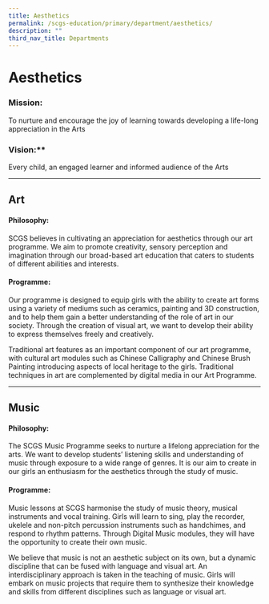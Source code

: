 ```yaml
---
title: Aesthetics
permalink: /scgs-education/primary/department/aesthetics/
description: ""
third_nav_title: Departments
---
```

# **Aesthetics**

### Mission:
To nurture and encourage the joy of learning towards developing a life-long appreciation in the Arts

### Vision:**  
Every child, an engaged learner and informed audience of the Arts

-----------------------------------------------------------------------

## Art

#### Philosophy:

SCGS believes in cultivating an appreciation for aesthetics through our art programme. We aim to promote creativity, sensory perception and imagination through our broad-based art education that caters to students of different abilities and interests.

#### Programme:

Our programme is designed to equip girls with the ability to create art forms using a variety of mediums such as ceramics, painting and 3D construction, and to help them gain a better understanding of the role of art in our society. Through the creation of visual art, we want to develop their ability to express themselves freely and creatively.

Traditional art features as an important component of our art programme, with cultural art modules such as Chinese Calligraphy and Chinese Brush Painting introducing aspects of local heritage to the girls. Traditional techniques in art are complemented by digital media in our Art Programme.

-------------------------------------------------------------------------

## Music

#### Philosophy:

The SCGS Music Programme seeks to nurture a lifelong appreciation for the arts. We want to develop students’ listening skills and understanding of music through exposure to a wide range of genres. It is our aim to create in our girls an enthusiasm for the aesthetics through the study of music.

#### Programme:

Music lessons at SCGS harmonise the study of music theory, musical instruments and vocal training. Girls will learn to sing, play the recorder, ukelele and non-pitch percussion instruments such as handchimes, and respond to rhythm patterns. Through Digital Music modules, they will have the opportunity to create their own music.

We believe that music is not an aesthetic subject on its own, but a dynamic discipline that can be fused with language and visual art. An interdisciplinary approach is taken in the teaching of music. Girls will embark on music projects that require them to synthesize their knowledge and skills from different disciplines such as language or visual art.